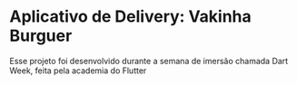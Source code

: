 # Aplicativo de Delivery: Vakinha Burguer

Esse projeto foi desenvolvido durante a semana de imersão chamada Dart Week, feita pela academia do Flutter

